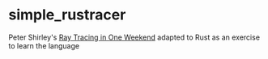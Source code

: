 # simple_rustracer

Peter Shirley's [Ray Tracing in One Weekend](https://raytracing.github.io/books/RayTracingInOneWeekend.html) adapted to Rust as an exercise to learn the language